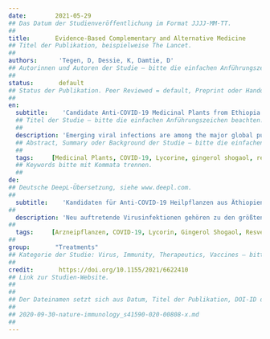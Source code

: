 ```yaml
---
date:        2021-05-29
## Das Datum der Studienveröffentlichung im Format JJJJ-MM-TT.
##
title:       Evidence-Based Complementary and Alternative Medicine
## Titel der Publikation, beispielweise The Lancet.
##
authors:      'Tegen, D, Dessie, K, Damtie, D'
## Autorinnen und Autoren der Studie – bitte die einfachen Anführungszeichen beachten!
##
status:       default
## Status der Publikation. Peer Reviewed = default, Preprint oder Handout (Thesenpapier)
##
en:
  subtitle:    'Candidate Anti-COVID-19 Medicinal Plants from Ethiopia: A Review of Plants Traditionally Used to Treat Viral Diseases'
  ## Titel der Studie – bitte die einfachen Anführungszeichen beachten!
  ##
  description: 'Emerging viral infections are among the major global public health concerns. The pandemic COVID-19 is a contagious respiratory and vascular disease caused by severe acute respiratory syndrome coronavirus 2 (SARS-CoV-2). There are no medicines that can treat SARS-CoV-2 except the vaccines. Therefore, searching for plant-originated therapeutics for the treatment of COVID-19 is required. Consequently, reviewing medicinal plants used to treat different viral infections is mandatory. This review article aims to review the ethnobotanical knowledge of medicinal plants traditionally used to treat different viral diseases by the Ethiopian people and suggests those plants as candidates to fight COVID-19. Articles written in English were searched from online public databases using searching terms like “Traditional Medicine,” “Ethnobotanical study,” “Active components,” “Antiviral activities,” and “Ethiopia.” Ethnobotanical data were analyzed using the Excel statistical software program. From the 46 articles reviewed, a total of 111 plant species were claimed to treat viral infections. Fifty-six (50.4%) of the plant species had reported to have antiviral active components that are promising to treat COVID-19. Lycorine, gingerol shogaol, resveratrol, rhoifolin, oleanolic acid, kaempferol, rosmarinic acid, almond oil, ursolic acid, hederagenin, nigellidine, α-hederin, apigenin, nobiletin, tangeretin, chalcone, hesperidin, epigallocatechin gallate, allicin, diallyl trisulfide, ajoene, aloenin, artemisinin, glucobrassicin, curcumin, piperine, flavonoids, anthraquinone, hydroxychloroquine, and jensenone were some of them. The Ethiopian traditional knowledge applies a lot of medicinal plants to treat different viral infections. Reports of the chemical components of many of them confirm that they can be promising to fight COVID-19.'
  ## Abstract, Summary oder Background der Studie – bitte die einfachen Anführungszeichen b
  ##
  tags:     [Medicinal Plants, COVID-19, Lycorine, gingerol shogaol, resveratrol, rhoifolin, oleanolic acid, kaempferol, rosmarinic acid, almond oil, ursolic acid, hederagenin, nigellidine, α-hederin, apigenin, nobiletin, tangeretin, chalcone, hesperidin, epigallocatechin gallate, allicin, diallyl trisulfide, ajoene, aloenin, artemisinin, glucobrassicin, curcumin, piperine, flavonoids, anthraquinone, hydroxychloroquine, jensenone]
  ## Keywords bitte mit Kommata trennen.
  ##
de: 
## Deutsche DeepL-Übersetzung, siehe www.deepl.com.
##
  subtitle:    'Kandidaten für Anti-COVID-19 Heilpflanzen aus Äthiopien. Eine Übersicht über Pflanzen, die traditionell zur Behandlung von Viruskrankheiten verwendet werden'
##
  description: 'Neu auftretende Virusinfektionen gehören zu den größten globalen Problemen der öffentlichen Gesundheit. Die Pandemie COVID-19 ist eine ansteckende Atemwegs- und Gefäßerkrankung, die durch das schwere akute respiratorische Syndrom Coronavirus 2 (SARS-CoV-2) verursacht wird. Außer den Impfstoffen gibt es keine Medikamente, die SARS-CoV-2 behandeln können. Daher ist die Suche nach pflanzlichen Therapeutika für die Behandlung von COVID-19 erforderlich. Folglich ist eine Überprüfung von Heilpflanzen, die zur Behandlung verschiedener Virusinfektionen verwendet werden, unerlässlich. In diesem Übersichtsartikel wird das ethnobotanische Wissen über Heilpflanzen, die von der äthiopischen Bevölkerung traditionell zur Behandlung verschiedener Viruserkrankungen verwendet werden, untersucht und es werden Pflanzen vorgeschlagen, die für die Bekämpfung von COVID-19 in Frage kommen. Die in englischer Sprache verfassten Artikel wurden in öffentlichen Online-Datenbanken mit Suchbegriffen wie "Traditionelle Medizin", "Ethnobotanische Studie", "Aktive Komponenten", "Antivirale Aktivitäten" und "Äthiopien" gesucht. Die ethnobotanischen Daten wurden mit dem Statistikprogramm Excel ausgewertet. In den 46 untersuchten Artikeln wurden insgesamt 111 Pflanzenarten zur Behandlung von Virusinfektionen angegeben. Sechsundfünfzig (50,4 %) der Pflanzenarten sollen antivirale Wirkstoffe enthalten, die zur Behandlung von COVID-19 geeignet sind. Lycorin, Gingerol Shogaol, Resveratrol, Rhoifolin, Oleanolsäure, Kaempferol, Rosmarinsäure, Mandelöl, Ursolsäure, Hederagenin, Nigellidin, α-Hederin, Apigenin, Nobiletin, Tangeretin, Chalcon, Hesperidin, Epigallocatechingallat, Allicin, Diallyltrisulfid, Ajoen, Aloenin, Artemisinin, Glucobrassicin, Curcumin, Piperin, Flavonoide, Anthrachinon, Hydroxychloroquin und Jensenon waren einige davon. Im traditionellen Wissen Äthiopiens werden viele Heilpflanzen zur Behandlung verschiedener Virusinfektionen eingesetzt. Berichte über die chemischen Bestandteile vieler dieser Pflanzen bestätigen, dass sie ein vielversprechendes Mittel zur Bekämpfung von COVID-19 sein können.'
##
  tags:     [Arzneipflanzen, COVID-19, Lycorin, Gingerol Shogaol, Resveratrol, Rhoifolin, Oleanolsäure, Kaempferol, Rosmarinsäure, Mandelöl, Ursolsäure, Hederagenin, Nigellidin, α-Hederin, Apigenin, Nobiletin, Tangeretin, Chalkon, Hesperidin, Epigallocatechingallat, Allicin, Diallyltrisulfid, Ajoen, Aloenin, Artemisinin, Glucobrassicin, Curcumin, Piperin, Flavonoide, Anthrachinon, Hydroxychloroquin, Jensenon]
##
group:       "Treatments"
## Kategorie der Studie: Virus, Immunity, Therapeutics, Vaccines – bitte die Anführungszeichen beachten!
##
credit:       https://doi.org/10.1155/2021/6622410
## Link zur Studien-Website.
##
##
## Der Dateinamen setzt sich aus Datum, Titel der Publikation, DOI-ID der Studie (nach dem letzten Slash) und der Dateiendung zusammen. Bitte den Unterstrich vor der DOI-ID beachten!
##
## 2020-09-30-nature-immunology_s41590-020-00808-x.md
##
---
```

<object data="{{ page.link }}" style='height:calc(100vh - 400px); width: 100%' type='application/pdf'></object>